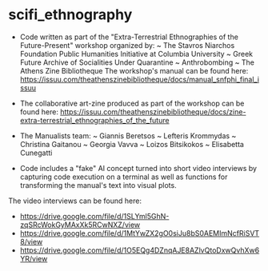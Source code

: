 # scifi_ethnography

* Code written as part of the "Extra-Terrestrial Ethnographies of the Future-Present" workshop organized by:
  ~ The Stavros Niarchos Foundation Public Humanities Initiative at Columbia University
  ~ Greek Future Archive of Socialities Under Quarantine 
  ~ Anthrobombing 
  ~ The Athens Zine Bibliotheque
  The workshop's manual can be found here:
  https://issuu.com/theathenszinebibliotheque/docs/manual_snfphi_final_issuu
  
* The collaborative art-zine produced as part of the workshop can be found here:
  https://issuu.com/theathenszinebibliotheque/docs/zine-extra-terrestrial_ethnographies_of_the_future

* The Manualists team:
  ~ Giannis Beretsos
  ~ Lefteris Krommydas
  ~ Christina Gaitanou
  ~ Georgia Vavva
  ~ Loizos Bitsikokos
  ~ Elisabetta Cunegatti

* Code includes a "fake" AI concept turned into short video interviews by capturing code execution on a terminal as well as functions for transforming the manual's text into visual plots.

The video interviews can be found here:
* https://drive.google.com/file/d/1SLYml5GhN-zqSRcWokGyMAxXk5RCwNXZ/view
* https://drive.google.com/file/d/1MtYwZX2gO0siJu8bS0AEMImNcfRiSVT8/view
* https://drive.google.com/file/d/1O5EQg4DZnqAJE8AZlvQtoDxwQvhXw6YR/view
